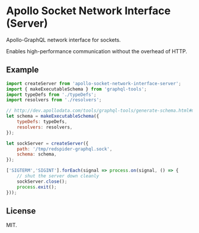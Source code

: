 # Apollo Socket Network Interface (Server)

Apollo-GraphQL network interface for sockets. 

Enables high-performance communication without the overhead of HTTP.


## Example

```js
import createServer from 'apollo-socket-network-interface-server';
import { makeExecutableSchema } from 'graphql-tools';
import typeDefs from './typeDefs';
import resolvers from './resolvers';

// http://dev.apollodata.com/tools/graphql-tools/generate-schema.html#makeExecutableSchema
let schema = makeExecutableSchema({
    typeDefs: typeDefs,
    resolvers: resolvers,
});

let sockServer = createServer({
    path: '/tmp/redspider-graphql.sock',
    schema: schema,
});

['SIGTERM','SIGINT'].forEach(signal => process.on(signal, () => {
    // shut the server down cleanly
    sockServer.close();
    process.exit();
}));
```

## License

MIT.